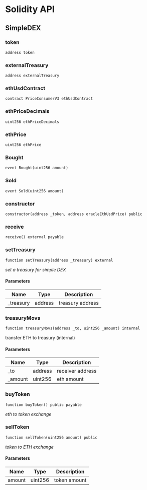 # Solidity API

## SimpleDEX


### token

```solidity
address token
```


### externalTreasury

```solidity
address externalTreasury
```


### ethUsdContract

```solidity
contract PriceConsumerV3 ethUsdContract
```


### ethPriceDecimals

```solidity
uint256 ethPriceDecimals
```


### ethPrice

```solidity
uint256 ethPrice
```


### Bought

```solidity
event Bought(uint256 amount)
```


### Sold

```solidity
event Sold(uint256 amount)
```


### constructor

```solidity
constructor(address _token, address oracleEthUsdPrice) public
```


### receive

```solidity
receive() external payable
```


### setTreasury

```solidity
function setTreasury(address _treasury) external
```

_set a treasury for simple DEX_

#### Parameters

| Name | Type | Description |
| ---- | ---- | ----------- |
| _treasury | address | treasury address |


### treasuryMovs

```solidity
function treasuryMovs(address _to, uint256 _amount) internal
```

transfer ETH to treasury (internal)

#### Parameters

| Name | Type | Description |
| ---- | ---- | ----------- |
| _to | address | receiver address |
| _amount | uint256 | eth amount |


### buyToken

```solidity
function buyToken() public payable
```

_eth to token exchange_


### sellToken

```solidity
function sellToken(uint256 amount) public
```

_token to ETH exchange_

#### Parameters

| Name | Type | Description |
| ---- | ---- | ----------- |
| amount | uint256 | token amount |



